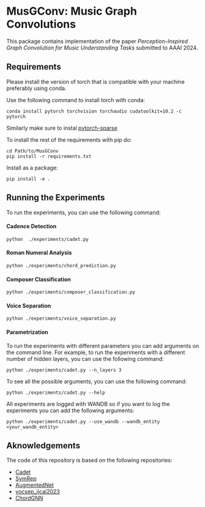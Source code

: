 # MusGConv: Music Graph Convolutions 

This package contains implementation of the paper _Perception-Inspired Graph Convolution for Music Understanding Tasks_
submitted to AAAI 2024.

## Requirements

Please install the version of torch that is compatible with your machine preferably using conda.

Use the following command to install torch with conda:
```shell
conda install pytorch torchvision torchaudio cudatoolkit=10.2 -c pytorch
```
Similarly make sure to instal [pytorch-sparse](https://github.com/rusty1s/pytorch_sparse)


To install the rest of the requirements with pip do:
```shell
cd Path/to/MusGConv
pip install -r requirements.txt
```

Install as a package:
```shell
pip install -e .
```

## Running the Experiments

To run the experiments, you can use the following command:

#### Cadence Detection

```shell
python  ./experiments/cadet.py
```

#### Roman Numeral Analysis

```shell
python ./experiments/chord_prediction.py
```

#### Composer Classification
    
```shell
python ./experiments/composer_classification.py
```

#### Voice Separation

```shell
python ./experiments/voice_separation.py
```

#### Parametrization

To run the experiments with different parameters you can add arguments on the command line. For example, to run the experiments with a different number of hidden layers, you can use the following command: 

```shell
python ./experiments/cadet.py --n_layers 3
```

To see all the possible arguments, you can use the following command:

```shell
python ./experiments/cadet.py --help
```

All experiments are logged with WANDB so if you want to log the experiments you can add the following arguments:

```shell
python ./experiments/cadet.py --use_wandb --wandb_entity <your_wandb_entity>
```


## Aknowledgements

The code of this repository is based on the following repositories:
- [Cadet](https://github.com/manoskary/cadet)
- [SymRep](https://github.com/anusfoil/SymRep)
- [AugmentedNet](https://github.com/napulen/AugmentedNet)
- [vocsep_ijcai2023](https://github.com/manoskary/vocsep_ijcai2023)
- [ChordGNN](https://github.com/manoskary/chordgnn)
